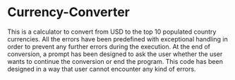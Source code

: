 # Currency-Converter
This is a calculator to convert from USD to the top 10 populated country currencies. 
All the errors have been predefined with exceptional handling in order to prevent any further errors during the execution. 
At the end of conversion, a prompt has been designed to ask the user whether the user wants to continue the conversion or end the program.
This code has been designed in a way that user cannot encounter any kind of errors.
